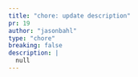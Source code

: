 ```yaml
---
title: "chore: update description"
pr: 19
author: "jasonbahl"
type: "chore"
breaking: false
description: |
  null
---
```

